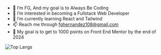 - 👋 I’m FG, And my goal is to Always Be Coding
- 👀 I’m interested in becoming a Fullstack Web Developer
- 🌱 I’m currently learning React and Tailwind
- 📫 Reach me through fghernandez108@gmail.com
- 🎯 My goal is to get to 1000 points on Front End Mentor by the end of 2024

![Top Langs](https://github-readme-stats.vercel.app/api/top-langs/?username=FG-ABC&theme=chartreuse-dark&hide_progress=true)

<!---
FG-ABC/FG-ABC is a ✨ special ✨ repository because its `README.md` (this file) appears on your GitHub profile.
You can click the Preview link to take a look at your changes.
--->
